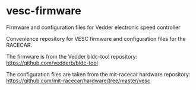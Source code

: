 # vesc-firmware
Firmware and configuration files for Vedder electronic speed controller

Convenience repository for VESC firmware and configuration files for the RACECAR.

The firmware is from the Vedder bldc-tool repository: https://github.com/vedderb/bldc-tool

The configuration files are taken from the mit-racecar hardware repository: https://github.com/mit-racecar/hardware/tree/master/vesc
